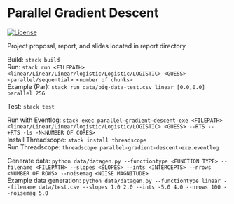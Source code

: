 # Parallel Gradient Descent

[![License](https://img.shields.io/badge/License-BSD%203--Clause-blue.svg)](https://opensource.org/licenses/BSD-3-Clause)

Project proposal, report, and slides located in report directory  

Build: `stack build `   
Run: `stack run <FILEPATH> <linear/Linear/Linear/logistic/Logistic/LOGISTIC> <GUESS> <parallel/sequential> <number of chunks>`  
Example (Par): `stack run data/big-data-test.csv linear [0.0,0.0] parallel 256`

Test: `stack test`

Run with Eventlog: `stack exec parallel-gradient-descent-exe <FILEPATH> <linear/Linear/Linear/logistic/Logistic/LOGISTIC> <GUESS> --RTS -- +RTS -ls -N<NUMBER OF CORES>`  
Install Threadscope: `stack install threadscope`  
Run Threadscope: `threadscope parallel-gradient-descent-exe.eventlog`  

Generate data: `python data/datagen.py --functiontype <FUNCTION TYPE> --filename <FILEPATH> --slopes <SLOPES> --ints <INTERCEPTS> --nrows <NUMBER OF ROWS> --noisemag <NOISE MAGNITUDE>`  
Example data generation: `python data/datagen.py --functiontype linear --filename data/test.csv --slopes 1.0 2.0 --ints -5.0 4.0 --nrows 100 --noisemag 5.0`
